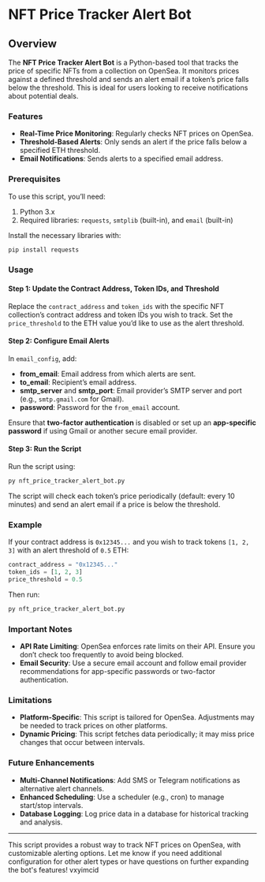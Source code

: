# NFT Price Tracker Alert Bot

## Overview

The **NFT Price Tracker Alert Bot** is a Python-based tool that tracks the price of specific NFTs from a collection on OpenSea. It monitors prices against a defined threshold and sends an alert email if a token’s price falls below the threshold. This is ideal for users looking to receive notifications about potential deals.

### Features

- **Real-Time Price Monitoring**: Regularly checks NFT prices on OpenSea.
- **Threshold-Based Alerts**: Only sends an alert if the price falls below a specified ETH threshold.
- **Email Notifications**: Sends alerts to a specified email address.

### Prerequisites

To use this script, you’ll need:

1. Python 3.x
2. Required libraries: `requests`, `smtplib` (built-in), and `email` (built-in)

Install the necessary libraries with:

```bash
pip install requests
```

### Usage

#### Step 1: Update the Contract Address, Token IDs, and Threshold

Replace the `contract_address` and `token_ids` with the specific NFT collection’s contract address and token IDs you wish to track. Set the `price_threshold` to the ETH value you’d like to use as the alert threshold.

#### Step 2: Configure Email Alerts

In `email_config`, add:

- **from_email**: Email address from which alerts are sent.
- **to_email**: Recipient’s email address.
- **smtp_server** and **smtp_port**: Email provider’s SMTP server and port (e.g., `smtp.gmail.com` for Gmail).
- **password**: Password for the `from_email` account.

Ensure that **two-factor authentication** is disabled or set up an **app-specific password** if using Gmail or another secure email provider.

#### Step 3: Run the Script

Run the script using:

```bash
py nft_price_tracker_alert_bot.py
```

The script will check each token’s price periodically (default: every 10 minutes) and send an alert email if a price is below the threshold.

### Example

If your contract address is `0x12345...` and you wish to track tokens `[1, 2, 3]` with an alert threshold of `0.5` ETH:

```python
contract_address = "0x12345..."
token_ids = [1, 2, 3]
price_threshold = 0.5
```

Then run:

```bash
py nft_price_tracker_alert_bot.py
```

### Important Notes

- **API Rate Limiting**: OpenSea enforces rate limits on their API. Ensure you don’t check too frequently to avoid being blocked.
- **Email Security**: Use a secure email account and follow email provider recommendations for app-specific passwords or two-factor authentication.

### Limitations

- **Platform-Specific**: This script is tailored for OpenSea. Adjustments may be needed to track prices on other platforms.
- **Dynamic Pricing**: This script fetches data periodically; it may miss price changes that occur between intervals.

### Future Enhancements

- **Multi-Channel Notifications**: Add SMS or Telegram notifications as alternative alert channels.
- **Enhanced Scheduling**: Use a scheduler (e.g., cron) to manage start/stop intervals.
- **Database Logging**: Log price data in a database for historical tracking and analysis.

--- 

This script provides a robust way to track NFT prices on OpenSea, with customizable alerting options. Let me know if you need additional configuration for other alert types or have questions on further expanding the bot's features!
vxyimcid